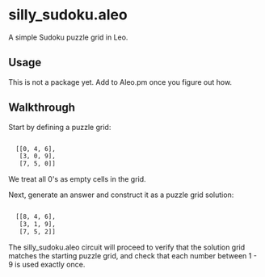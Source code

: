# silly_sudoku.aleo

A simple Sudoku puzzle grid in Leo.

## Usage

This is not a package yet. Add to Aleo.pm once you figure out how.

## Walkthrough

Start by defining a puzzle grid:

```bash

  [[0, 4, 6],
   [3, 0, 9],
   [7, 5, 0]]

```

We treat all 0's as empty cells in the grid.

Next, generate an answer and construct it as a puzzle grid solution:

```bash

  [[8, 4, 6],
   [3, 1, 9],
   [7, 5, 2]]

```

The silly_sudoku.aleo circuit will proceed to verify that the solution grid matches the starting puzzle grid, and check that each number between 1 - 9 is used exactly once.
